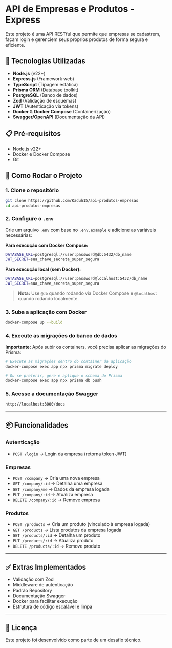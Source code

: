 # API de Empresas e Produtos - Express

Este projeto é uma API RESTful que permite que empresas se cadastrem, façam login e gerenciem seus próprios produtos de forma segura e eficiente.

## 🧰 Tecnologias Utilizadas

- **Node.js** (v22+)
- **Express.js** (Framework web)
- **TypeScript** (Tipagem estática)
- **Prisma ORM** (Database toolkit)
- **PostgreSQL** (Banco de dados)
- **Zod** (Validação de esquemas)
- **JWT** (Autenticação via tokens)
- **Docker** & **Docker Compose** (Containerização)
- **Swagger/OpenAPI** (Documentação da API)

## 📋 Pré-requisitos

- Node.js v22+
- Docker e Docker Compose
- Git

## 🚀 Como Rodar o Projeto

### 1. Clone o repositório

```bash
git clone https://github.com/Kaduh15/api-produtos-empresas
cd api-produtos-empresas
```

### 2. Configure o `.env`

Crie um arquivo `.env` com base no `.env.example` e adicione as variáveis necessárias:

**Para execução com Docker Compose:**
```bash
DATABASE_URL=postgresql://user:password@db:5432/db_name
JWT_SECRET=sua_chave_secreta_super_segura
```

**Para execução local (sem Docker):**
```bash
DATABASE_URL=postgresql://user:password@localhost:5432/db_name
JWT_SECRET=sua_chave_secreta_super_segura
```

> **Nota:** Use `@db` quando rodando via Docker Compose e `@localhost` quando rodando localmente.

### 3. Suba a aplicação com Docker

```bash
docker-compose up --build
```

### 4. Execute as migrações do banco de dados

**Importante:** Após subir os containers, você precisa aplicar as migrações do Prisma:

```bash
# Execute as migrações dentro do container da aplicação
docker-compose exec app npx prisma migrate deploy

# Ou se preferir, gere e aplique o schema do Prisma
docker-compose exec app npx prisma db push
```

### 5. Acesse a documentação Swagger

```
http://localhost:3000/docs
```

---

## 📦 Funcionalidades

### Autenticação
- `POST /login` → Login da empresa (retorna token JWT)

### Empresas
- `POST /company` → Cria uma nova empresa
- `GET /company/:id` → Detalha uma empresa
- `GET /company/me` → Dados da empresa logada
- `PUT /company/:id` → Atualiza empresa
- `DELETE /company/:id` → Remove empresa

### Produtos
- `POST /products` → Cria um produto (vinculado à empresa logada)
- `GET /products` → Lista produtos da empresa logada
- `GET /products/:id` → Detalha um produto
- `PUT /products/:id` → Atualiza produto
- `DELETE /products/:id` → Remove produto

---

## ✅ Extras Implementados

- Validação com Zod
- Middleware de autenticação
- Padrão Repository
- Documentação Swagger
- Docker para facilitar execução
- Estrutura de código escalável e limpa

---

## 📄 Licença

Este projeto foi desenvolvido como parte de um desafio técnico.
